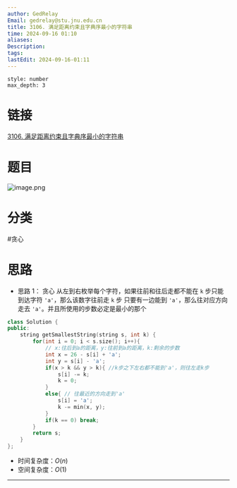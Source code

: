 ```yaml
---
author: GedRelay
Email: gedrelay@stu.jnu.edu.cn
title: 3106. 满足距离约束且字典序最小的字符串
time: 2024-09-16 01:10
aliases: 
Description: 
tags: 
lastEdit: 2024-09-16-01:11
---
```


```toc
style: number
max_depth: 3
```

# 链接
[3106. 满足距离约束且字典序最小的字符串](https://leetcode.cn/problems/lexicographically-smallest-string-after-operations-with-constraint/) 

# 题目
![image.png](https://ged-pic-bed.oss-cn-guangzhou.aliyuncs.com/img/202409160110098.png)


# 分类
#贪心 

# 思路
- 思路 1：
贪心
从左到右枚举每个字符，如果往前和往后走都不能在 `k` 步只能到达字符 `'a'`，那么该数字往前走 `k` 步 
只要有一边能到 `'a'`，那么往对应方向走去 `'a'`。并且所使用的步数必定是最小的那个 


```cpp
class Solution {
public:
    string getSmallestString(string s, int k) {
        for(int i = 0; i < s.size(); i++){
            // x:往后到a的距离，y:往前到a的距离，k:剩余的步数
            int x = 26 - s[i] + 'a';
            int y = s[i] - 'a';
            if(x > k && y > k){ //k步之下左右都不能到'a'，则往左走k步
                s[i] -= k;
                k = 0;
            }
            else{ // 往最近的方向走到'a'
                s[i] = 'a';
                k -= min(x, y);
            }
            if(k == 0) break;
        }
        return s;
    }
};
```


- 时间复杂度：${O\left( n \right)  }$ 
- 空间复杂度：${O\left( 1 \right)  }$ 


---

